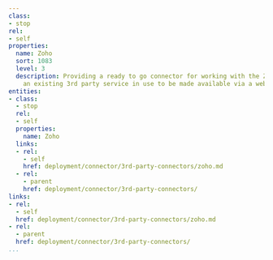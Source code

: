 ```yaml
---
class:
- stop
rel:
- self
properties:
  name: Zoho
  sort: 1083
  level: 3
  description: Providing a ready to go connector for working with the Zoho API, allowing
    an existing 3rd party service in use to be made available via a web API.
entities:
- class:
  - stop
  rel:
  - self
  properties:
    name: Zoho
  links:
  - rel:
    - self
    href: deployment/connector/3rd-party-connectors/zoho.md
  - rel:
    - parent
    href: deployment/connector/3rd-party-connectors/
links:
- rel:
  - self
  href: deployment/connector/3rd-party-connectors/zoho.md
- rel:
  - parent
  href: deployment/connector/3rd-party-connectors/
...
```

